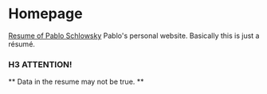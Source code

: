 # Homepage
[Resume of Pablo Schlowsky](https://rostyslav-diakiv.github.io/homepage/ "Pablo's CV")
Pablo's personal website. Basically this is just a résumé.
### H3 ATTENTION!
** Data in the resume may not be true. **
